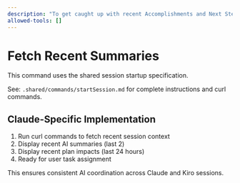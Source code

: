 ```yaml
---
description: "To get caught up with recent Accomplishments and Next Step at Session Start."
allowed-tools: []
---
```


# Fetch Recent Summaries

This command uses the shared session startup specification.

See: `.shared/commands/startSession.md` for complete instructions and curl commands.

## Claude-Specific Implementation

1. Run curl commands to fetch recent session context
2. Display recent AI summaries (last 2)
3. Display recent plan impacts (last 24 hours)
4. Ready for user task assignment

This ensures consistent AI coordination across Claude and Kiro sessions.
